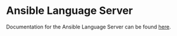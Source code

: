 # Ansible Language Server

Documentation for the Ansible Language Server can be found
[here](https://ansible.readthedocs.io/projects/vscode-ansible/als/).
